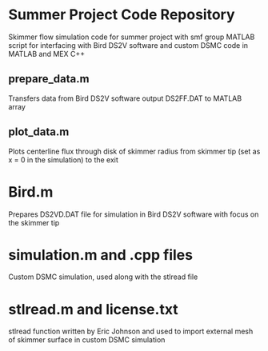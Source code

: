 # Summer Project Code Repository
Skimmer flow simulation code for summer project with smf group
MATLAB script for interfacing with Bird DS2V software and custom DSMC code in MATLAB and MEX C++

## prepare_data.m 
Transfers data from Bird DS2V software output DS2FF.DAT to MATLAB array

## plot_data.m
Plots centerline flux through disk of skimmer radius from skimmer tip (set as x = 0 in the simulation) to the exit

# Bird.m
Prepares DS2VD.DAT file for simulation in Bird DS2V software with focus on the skimmer tip 

# simulation.m and .cpp files
Custom DSMC simulation, used along with the stlread file

# stlread.m and license.txt
stlread function written by Eric Johnson and used to import external mesh of skimmer surface in custom DSMC simulation
